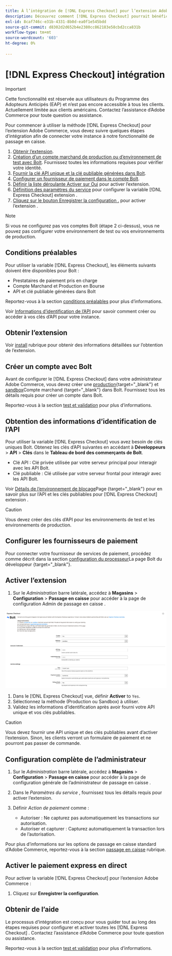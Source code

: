 ```yaml
---
title: À l’intégration de [!DNL Express Checkout] pour l’extension Adobe Commerce
description: Découvrez comment [!DNL Express Checkout] pourrait bénéficier à votre instance Adobe Commerce et comment intégrer et configurer l’extension avec succès.
exl-id: 8caf746c-e31b-4331-8b0d-ea0f1e545bdd
source-git-commit: d8302d2d652b4e2380cc862183e58cbd2cca831b
workflow-type: tm+mt
source-wordcount: '603'
ht-degree: 0%

---
```


# [!DNL Express Checkout] intégration

>[!IMPORTANT]
>
> Cette fonctionnalité est réservée aux utilisateurs du Programme des Adopteurs Anticipés (EAP) et n’est pas encore accessible à tous les clients. Actuellement limitée aux clients américains. Contactez l’assistance d’Adobe Commerce pour toute question ou assistance.

Pour commencer à utiliser la méthode [!DNL Express Checkout] pour l’extension Adobe Commerce, vous devez suivre quelques étapes d’intégration afin de connecter votre instance à notre fonctionnalité de passage en caisse.

1. [Obtenir l’extension](#get-extension).
1. [Création d’un compte marchand de production ou d’environnement de test avec Bolt](#create-account-with-bolt). Fournissez toutes les informations requises pour vérifier votre identité.
1. [Fournir la clé API unique et la clé publiable générées dans Bolt](#obtain-api-credentials).
1. [Configurer un fournisseur de paiement dans le compte Bolt](#configure-payment-providers).
1. [Définir la liste déroulante Activer sur Oui](#enable-extension) pour activer l’extension.
1. [Définition des paramètres du service](#complete-admin-configuration) pour configurer la variable [!DNL Express Checkout] extension .
1. [Cliquez sur le bouton Enregistrer la configuration .](#enable-live-express-checkout) pour activer l’extension .

>[!NOTE]
>
> Si vous ne configurez pas vos comptes Bolt (étape 2 ci-dessus), vous ne pouvez pas configurer votre environnement de test ou vos environnements de production.

## Conditions préalables

Pour utiliser la variable [!DNL Express Checkout], les éléments suivants doivent être disponibles pour Bolt :

- Prestataires de paiement pris en charge
- Compte Marchand et Production en Bourse
- API et clé publiable générées dans Bolt

Reportez-vous à la section [conditions préalables](../express-checkout/prerequisites.md) pour plus d’informations.

Voir [Informations d’identification de l’API](#obtain-api-credentials) pour savoir comment créer ou accéder à vos clés d’API pour votre instance.

## Obtenir l’extension

Voir [install](../express-checkout/install.md) rubrique pour obtenir des informations détaillées sur l’obtention de l’extension.

## Créer un compte avec Bolt

Avant de configurer le [!DNL Express Checkout] dans votre administrateur Adobe Commerce, vous devez créer une [production](https://merchant.bolt.com/register){target=&quot;_blank&quot;} et [sandbox](https://merchant-sandbox.bolt.com/register)Compte marchand {target=&quot;_blank&quot;} dans Bolt. Fournissez tous les détails requis pour créer un compte dans Bolt.

Reportez-vous à la section [test et validation](../express-checkout/testing.md) pour plus d’informations.

## Obtention des informations d’identification de l’API

Pour utiliser la variable [!DNL Express Checkout] vous avez besoin de clés uniques Bolt. Obtenez les clés d’API suivantes en accédant à **Développeurs** > **API** > **Clés** dans le **Tableau de bord des commerçants de Bolt**.

- Clé API : Clé privée utilisée par votre serveur principal pour interagir avec les API Bolt.
- Clé publiable : Clé utilisée par votre serveur frontal pour interagir avec les API Bolt.

Voir [Détails de l’environnement de blocage](https://help.bolt.com/developers/references/environment-details/#about-keys)Page {target=&quot;_blank&quot;} pour en savoir plus sur l’API et les clés publiables pour [!DNL Express Checkout] extension .

>[!CAUTION]
>
> Vous devez créer des clés d’API pour les environnements de test et les environnements de production.

## Configurer les fournisseurs de paiement

Pour connecter votre fournisseur de services de paiement, procédez comme décrit dans la section [configuration du processeur](https://help.bolt.com/integrations/adobe-express-checkout/set-up/)La page Bolt du développeur {target=&quot;_blank&quot;}.

## Activer l’extension

1. Sur le _Administration_ barre latérale, accédez à **Magasins** > **Configuration** > **Passage en caisse** pour accéder à la page de configuration Admin de passage en caisse .

![Extraction express](../assets/admin-view.png)

1. Dans le [!DNL Express Checkout] vue, définir **Activer** to `Yes`.
1. Sélectionnez la méthode (Production ou Sandbox) à utiliser.
1. Validez les informations d’identification après avoir fourni votre API unique et vos clés publiables.

>[!CAUTION]
>
> Vous devez fournir une API unique et des clés publiables avant d’activer l’extension. Sinon, les clients verront un formulaire de paiement et ne pourront pas passer de commande.

## Configuration complète de l’administrateur

1. Sur le _Administration_ barre latérale, accédez à **Magasins** > **Configuration** > **Passage en caisse** pour accéder à la page de configuration générale de l’administrateur de passage en caisse .
1. Dans le _Paramètres du service_ , fournissez tous les détails requis pour activer l’extension.
1. Définir _Action de paiement_ comme :

   - Autoriser : Ne capturez pas automatiquement les transactions sur autorisation.
   - Autoriser et capturer : Capturez automatiquement la transaction lors de l’autorisation.

Pour plus d’informations sur les options de passage en caisse standard d’Adobe Commerce, reportez-vous à la section [passage en caisse](https://docs.magento.com/user-guide/configuration/sales/checkout.html) rubrique.

## Activer le paiement express en direct

Pour activer la variable [!DNL Express Checkout] pour l’extension Adobe Commerce :

1. Cliquez sur **Enregistrer la configuration**.

## Obtenir de l’aide

Le processus d’intégration est conçu pour vous guider tout au long des étapes requises pour configurer et activer toutes les [!DNL Express Checkout] . Contactez l’assistance d’Adobe Commerce pour toute question ou assistance.

Reportez-vous à la section [test et validation](../express-checkout/testing.md) pour plus d’informations.
